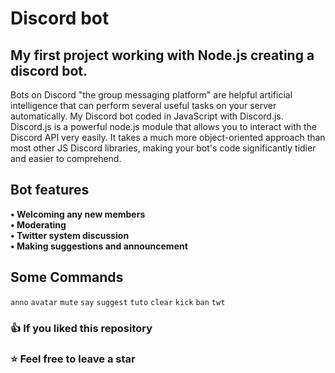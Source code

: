 # Discord bot
## My first project working with Node.js creating a discord bot.
Bots on Discord "the group messaging platform" are helpful artificial intelligence that can perform several useful tasks on your server automatically. My Discord bot coded in JavaScript with Discord.js.
Discord.js is a powerful node.js module that allows you to interact with the Discord API very easily. It takes a much more object-oriented approach than most other JS Discord libraries, making your bot's code significantly tidier and easier to comprehend.
## Bot features
**• Welcoming any new members**\
**• Moderating**\
**• Twitter system discussion**\
**• Making suggestions and announcement**
## Some Commands
 `anno` `avatar` `mute` `say` `suggest` `tuto` `clear` `kick` `ban` `twt`
### 👍 If you liked this repository
### ⭐ Feel free to leave a star 
